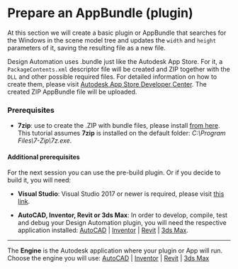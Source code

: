 # Prepare an AppBundle (plugin)

At this section we will create a basic plugin or AppBundle that searches for the Windows in the scene model tree and updates the `width` and `height` parameters of it, saving the resulting file as a new file. 

Design Automation uses .bundle just like the Autodesk App Store. For it, a `PackageContents.xml` descriptor file will be created and ZIP together with the `DLL` and other possible required files. For detailed information on how to create them, please visit [Autodesk App Store Developer Center](https://www.autodesk.com/developer-network/app-store). The created ZIP AppBundle file will be uploaded.

### Prerequisites

- **7zip**: use to create the .ZIP with bundle files, please install [from here](https://www.7-zip.org/). This tutorial assumes **7zip** is installed on the default folder: _C:\Program Files\7-Zip\7z.exe_.

#### Additional prerequisites 

For the next session you can use the pre-build plugin. Or if you decide to build it, you will need:

- **Visual Studio**: Visual Studio 2017 or newer is required, please visit [this link](https://visualstudio.microsoft.com/vs/).

- **AutoCAD, Inventor, Revit or 3ds Max**: In order to develop, compile, test and debug your Design Automation plugin, you will need the respective application installed: [AutoCAD](https://www.autodesk.com/products/autocad/overview) | [Inventor](https://www.autodesk.com/products/inventor/overview) | [Revit](https://www.autodesk.com/products/revit/overview) | [3ds Max](https://www.autodesk.com/products/3ds-max/overview).

***

The **Engine** is the Autodesk application where your plugin or App will run. Choose the engine you will use: 
[AutoCAD](/designautomation/appbundle/engines/autocad) | [Inventor](/designautomation/appbundle/engines/inventor) | [Revit](/designautomation/appbundle/engines/revit) | [3ds Max](/designautomation/appbundle/engines/max)